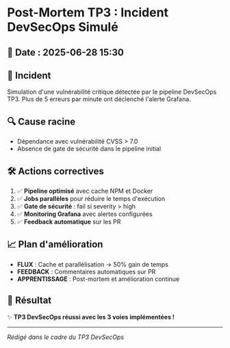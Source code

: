# Post-Mortem TP3 : Incident DevSecOps Simulé

## 📅 Date : 2025-06-28 15:30

## 🚨 Incident
Simulation d'une vulnérabilité critique détectée par le pipeline DevSecOps TP3.
Plus de 5 erreurs par minute ont déclenché l'alerte Grafana.

## 🔍 Cause racine
- Dépendance avec vulnérabilité CVSS > 7.0
- Absence de gate de sécurité dans le pipeline initial

## 🛠️ Actions correctives
1. ✅ **Pipeline optimisé** avec cache NPM et Docker
2. ✅ **Jobs parallèles** pour réduire le temps d'exécution  
3. ✅ **Gate de sécurité** : fail si severity > high
4. ✅ **Monitoring Grafana** avec alertes configurées
5. ✅ **Feedback automatique** sur les PR

## 📈 Plan d'amélioration
- **FLUX** : Cache et parallélisation → 50% gain de temps
- **FEEDBACK** : Commentaires automatiques sur PR
- **APPRENTISSAGE** : Post-mortem et amélioration continue

## 🎯 Résultat
✨ **TP3 DevSecOps réussi avec les 3 voies implémentées !**

---
*Rédigé dans le cadre du TP3 DevSecOps*
